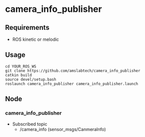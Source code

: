 # camera_info_publisher

## Requirements
- ROS kinetic or melodic

## Usage
```
cd YOUR_ROS_WS
git clone https://github.com/amslabtech/camera_info_publisher 
catkin build
source devel/setup.bash
roslaunch camera_info_publisher camera_info_publisher.launch
```

## Node
### camera_info_publisher
- Subscribed topic
  - /camera_info (sensor_msgs/CanmeraInfo)
